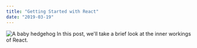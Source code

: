 ```yaml
---
title: "Getting Started with React"
date: "2019-03-19"
---
```


![A baby hedgehog](./lilsonic.jpg)
In this post, we'll take a brief look at the inner workings of React.
